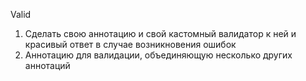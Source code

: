 Valid

1) Сделать свою аннотацию и свой кастомный валидатор к ней и красивый ответ в случае возникновения ошибок
2) Аннотацию для валидации, объединяющую несколько других аннотаций 
